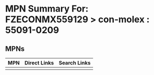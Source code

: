 



# MPN Summary For: FZECONMX559129 > con-molex : 55091-0209

## MPNs
  

|MPN|Direct Links|Search Links|
| :--- | :--- | :--- |
||||
